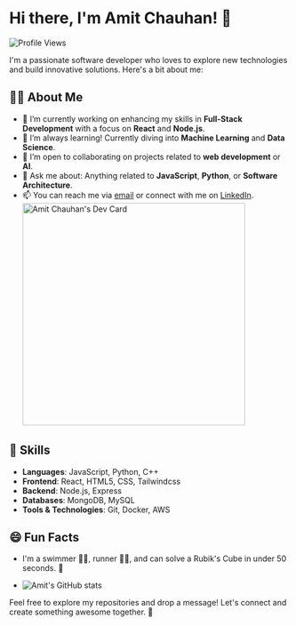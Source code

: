 # Hi there, I'm Amit Chauhan! 👋

![Profile Views](https://komarev.com/ghpvc/?username=AmitChauhan63390)



I'm a passionate software developer who loves to explore new technologies and build innovative solutions. Here's a bit about me:

## 👨‍💻 About Me
- 🔭 I’m currently working on enhancing my skills in **Full-Stack Development** with a focus on **React** and **Node.js**.
- 🌱 I’m always learning! Currently diving into **Machine Learning** and **Data Science**.
- 👯 I’m open to collaborating on projects related to **web development** or **AI**.
- 💬 Ask me about: Anything related to **JavaScript**, **Python**, or **Software Architecture**.
- 📫 You can reach me via [email](mailto:amit63390@gmail.com) or connect with me on [LinkedIn](https://www.linkedin.com/in/amit-chauhan01/).     <a href="https://app.daily.dev/amitchauhan83"><img src="https://api.daily.dev/devcards/57c521c469a649bc8863936d97664fc6.png?r=ucb" width="400" alt="Amit Chauhan's Dev Card"/></a>

## 🚀 Skills
- **Languages**: JavaScript, Python, C++
- **Frontend**: React, HTML5, CSS, Tailwindcss
- **Backend**: Node.js, Express
- **Databases**: MongoDB, MySQL
- **Tools & Technologies**: Git, Docker, AWS

## 😄 Fun Facts
- I'm a swimmer 🏊‍♂️, runner 🏃‍♂️, and can solve a Rubik's Cube in under 50 seconds. 🧩

- ![Amit's GitHub stats](https://github-readme-stats.vercel.app/api?username=AmitChauhan63390&show_icons=true&theme=radical)


Feel free to explore my repositories and drop a message! Let's connect and create something awesome together. 🌟
